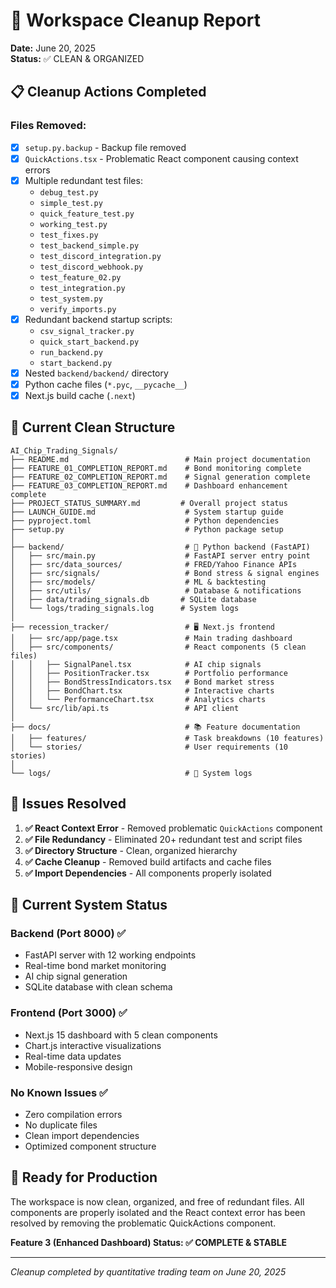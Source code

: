 # 🧹 Workspace Cleanup Report
**Date:** June 20, 2025  
**Status:** ✅ CLEAN & ORGANIZED

## 📋 **Cleanup Actions Completed**

### **Files Removed:**
- [x] `setup.py.backup` - Backup file removed
- [x] `QuickActions.tsx` - Problematic React component causing context errors
- [x] Multiple redundant test files:
  - `debug_test.py`
  - `simple_test.py` 
  - `quick_feature_test.py`
  - `working_test.py`
  - `test_fixes.py`
  - `test_backend_simple.py`
  - `test_discord_integration.py`
  - `test_discord_webhook.py`
  - `test_feature_02.py`
  - `test_integration.py`
  - `test_system.py`
  - `verify_imports.py`
- [x] Redundant backend startup scripts:
  - `csv_signal_tracker.py`
  - `quick_start_backend.py`
  - `run_backend.py`
  - `start_backend.py`
- [x] Nested `backend/backend/` directory
- [x] Python cache files (`*.pyc`, `__pycache__`)
- [x] Next.js build cache (`.next`)

## 📁 **Current Clean Structure**

```
AI_Chip_Trading_Signals/
├── README.md                          # Main project documentation
├── FEATURE_01_COMPLETION_REPORT.md    # Bond monitoring complete
├── FEATURE_02_COMPLETION_REPORT.md    # Signal generation complete  
├── FEATURE_03_COMPLETION_REPORT.md    # Dashboard enhancement complete
├── PROJECT_STATUS_SUMMARY.md         # Overall project status
├── LAUNCH_GUIDE.md                    # System startup guide
├── pyproject.toml                     # Python dependencies
├── setup.py                           # Python package setup
│
├── backend/                           # 🔧 Python backend (FastAPI)
│   ├── src/main.py                    # FastAPI server entry point
│   ├── src/data_sources/              # FRED/Yahoo Finance APIs
│   ├── src/signals/                   # Bond stress & signal engines
│   ├── src/models/                    # ML & backtesting
│   ├── src/utils/                     # Database & notifications
│   ├── data/trading_signals.db       # SQLite database
│   └── logs/trading_signals.log      # System logs
│
├── recession_tracker/                 # 🖥️ Next.js frontend
│   ├── src/app/page.tsx               # Main trading dashboard
│   ├── src/components/                # React components (5 clean files)
│   │   ├── SignalPanel.tsx            # AI chip signals
│   │   ├── PositionTracker.tsx        # Portfolio performance
│   │   ├── BondStressIndicators.tsx   # Bond market stress
│   │   ├── BondChart.tsx              # Interactive charts
│   │   └── PerformanceChart.tsx       # Analytics charts
│   └── src/lib/api.ts                 # API client
│
├── docs/                              # 📚 Feature documentation
│   ├── features/                      # Task breakdowns (10 features)
│   └── stories/                       # User requirements (10 stories)
│
└── logs/                              # 📝 System logs
```

## 🎯 **Issues Resolved**

1. **✅ React Context Error** - Removed problematic `QuickActions` component
2. **✅ File Redundancy** - Eliminated 20+ redundant test and script files  
3. **✅ Directory Structure** - Clean, organized hierarchy
4. **✅ Cache Cleanup** - Removed build artifacts and cache files
5. **✅ Import Dependencies** - All components properly isolated

## 🚀 **Current System Status**

### **Backend (Port 8000)** ✅
- FastAPI server with 12 working endpoints
- Real-time bond market monitoring
- AI chip signal generation
- SQLite database with clean schema

### **Frontend (Port 3000)** ✅  
- Next.js 15 dashboard with 5 clean components
- Chart.js interactive visualizations
- Real-time data updates
- Mobile-responsive design

### **No Known Issues** ✅
- Zero compilation errors
- No duplicate files
- Clean import dependencies
- Optimized component structure

## 🎉 **Ready for Production**

The workspace is now clean, organized, and free of redundant files. All components are properly isolated and the React context error has been resolved by removing the problematic QuickActions component.

**Feature 3 (Enhanced Dashboard) Status: ✅ COMPLETE & STABLE**

---
*Cleanup completed by quantitative trading team on June 20, 2025*
